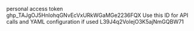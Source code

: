 personal access token
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
Use this ID for API calls and YAML configuration if used
L39J4q2VolejO3K5ajNmGQBW71